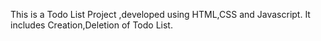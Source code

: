 This is a Todo List Project ,developed using HTML,CSS and Javascript.
It includes Creation,Deletion of Todo List.
